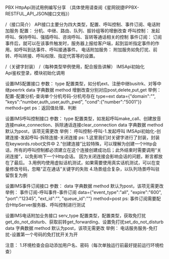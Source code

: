 PBX HttpApi测试用例编写分享
（具体使用请查阅《星网锐捷IPPBX-RESTFUL_API_JSON接口文档》）

/（接口简介）
API接口主要分为四大类型，配置、呼叫控制、事件订阅、电话附加服务
配置：
分机、中继、路由、队列、振铃组等的增删改查
呼叫控制：
发起呼叫、保持呼叫、强插呼叫、咨询呼叫、盲转等通话相关的控制
事件订阅：
订阅事件后，就可以在该事件触发时，服务器上报给客户端，起到监听指定事件的作用。如呼叫到达事件、呼叫接通事件。
电话附加服务：
附加服务如免打扰、前转、呼叫转接、呼叫权限、指定代答等的设置。

/（关键字封装）
/（每种类型举例使用，配合报告讲解）
IMSApi初始化	
Api鉴权登录，模块初始化调用

设置IMS配置接口
参数：
type 配置类型，如分机ext、注册中继busitrk、对等中继peertrk
data 字典数据 
method 增删改查分别对应post,delete,put,get
举例：
配置-配置分机-查询单个分机号码-分机号存在
type=ext data={"domain":"", "keys":"number,auth_user,auth_pwd", "cond":{"number":"5001"}} method=get
ps：返回值处理、判断

设置IMS呼叫控制接口
参数：
type 配置类型，如发起呼叫make_call、创建放音连接make_connection、拆除通话连接clear_connection
data 字典数据 
method 默认为post，该项无需更改
举例：
呼叫控制-呼叫-1.发起呼叫
IMSApi初始化-创建连接-发起呼叫-拆除连接-关闭连接
ps:
1.这里我们对关键字进行了封装，封装在keywords.robot文件中
2.“创建连接”比较特殊，可以理解为创建一个Http会话，所有的呼叫控制都必须建立在这个连接创建成功后；此外结束时需要调用“关闭连接”，以免影响下一个Http会话。
因为关闭连接会影响会话的问题，断言都放在了最后。
3.用例均使用虚拟话机测试，如果需要使用真实话机测试，可以在变量修改号码，忽略“正在通话”关键字的失败
4.场景组合复杂，以队列场景呼叫驻留恢复为例

设置IMS事件订阅接口
参数：
data 字典数据 
method 默认为post，该项无需更改
举例：
事件订阅-呼叫事件-事件订阅
data={"event_type":"all", "expire":"600", "port":"12345", "ext_id":"", "queue_id":""}
method=post
ps:
事件订阅需要配合HttpServer服务器、呼叫控制进行测试

设置IMS电话附加业务接口
serv_type 配置类型，配置类型，获取免打扰get_do_not_disturb、获取前转get_forwarding、设置免打扰set_do_not_disturb
data 字典数据 
method 默认为post，该项无需更改
举例：
电话服务服务-免打扰-设置第一个号码的免打扰开关为开

注意：
1.环境检查会自动添加用户名、密码（每次单独运行前最好提前运行环境检查）